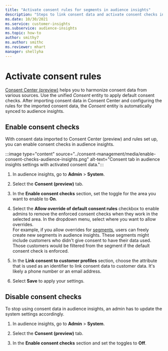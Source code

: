 ```yaml
---
title: "Activate consent rules for segments in audience insights"
description: "Steps to link consent data and activate consent checks in audience insights."
ms.date: 10/30/2021
ms.service: customer-insights
ms.subservice: audience-insights
ms.topic: how-to
author: smithy7
ms.author: smithc
ms.reviewer: mhart
manager: shellyha
---
```


# Activate consent rules

[Consent Center (preview)](../consent-management/overview.md) helps you to harmonize consent data from various sources. Use the unified *Consent* entity to apply default consent checks. After importing consent data in Consent Center and configuring the rules for the imported consent data, the *Consent* entity is automatically synced to audience insights.

## Enable consent checks

With consent data imported to Consent Center (preview) and rules set up, you can enable consent checks in audience insights. 

:::image type="content" source="../consent-management/media/enable-consent-checks-audience-insights.png" alt-text="Consent tab in audience insights settings with activated consent data.":::

1. In audience insights, go to **Admin** > **System**.

1. Select the **Consent (preview)** tab.

1. In the **Enable consent checks** section, set the toggle for the area you want to enable to **On**.

1. Select the **Allow override of default consent rules** checkbox to enable admins to remove the enforced consent checks when they work in the selected area. In the dropdown menu, select where you want to allow overrides.    
For example, if you allow overrides for [segments](segments.md), users can freely create new segments in audience insights. These segments might include customers who didn't give consent to have their data used. Those customers would be filtered from the segment if the default consent check is enforced. 

1. In the **Link consent to customer profiles** section, choose the attribute that is used as an identifier to link consent data to customer data. It's likely a phone number or an email address. 

1. Select **Save** to apply your settings.

## Disable consent checks

To stop using consent data in audience insights, an admin has to update the system settings accordingly.

1. In audience insights, go to **Admin** > **System**.

1. Select the **Consent (preview)** tab.

1. In the **Enable consent checks** section and set the toggles to **Off**.
